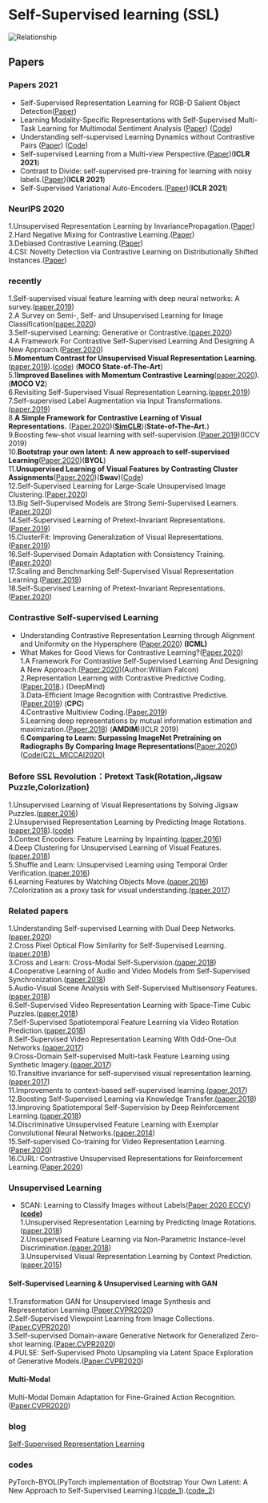 # Self-Supervised learning (SSL)

![Relationship](https://github.com/Allen123321/self-supervised_learning/blob/main/image.png)

## Papers
### Papers 2021
+ Self-Supervised Representation Learning for RGB-D Salient Object Detection([Paper](https://arxiv.org/pdf/2101.12482.pdf)) <br>
+ Learning Modality-Specific Representations with Self-Supervised Multi-Task Learning for Multimodal Sentiment Analysis ([Paper](https://arxiv.org/abs/2102.04830)) ([Code](https://github.com/thuiar/Self-MM))<br>
+ Understanding self-supervised Learning Dynamics without Contrastive Pairs ([Paper](https://arxiv.org/pdf/2102.06810.pdf)) ([Code](https://github.com/facebookresearch/luckmatters/tree/master/ssl))<br>
+ Self-supervised Learning from a Multi-view Perspective.([Paper](https://arxiv.org/abs/2006.05576))(**ICLR 2021**)
+ Contrast to Divide: self-supervised pre-training for learning with noisy labels.([Paper](https://openreview.net/pdf?id=uB5x7Y2qsFR))(**ICLR 2021**)
+ Self-Supervised Variational Auto-Encoders.([Paper](https://arxiv.org/abs/2010.02014))(**ICLR 2021**)
### NeurIPS 2020
1.Unsupervised Representation Learning by InvariancePropagation.([Paper](https://arxiv.org/abs/2010.11694)) <br>
2.Hard Negative Mixing for Contrastive Learning.([Paper](https://arxiv.org/abs/2010.01028)) <br>
3.Debiased Contrastive Learning.([Paper](https://arxiv.org/abs/2007.00224)) <br>
4.CSI: Novelty Detection via Contrastive Learning on Distributionally Shifted Instances.([Paper](https://arxiv.org/abs/2007.08176)) <br>
### recently
1.Self-supervised visual feature learning with deep neural networks: A survey.([paper.2019](https://arxiv.org/pdf/1902.06162.pdf)) <br>
2.A Survey on Semi-, Self- and Unsupervised Learning for Image Classification([paper.2020](https://arxiv.org/pdf/2002.08721.pdf))<br>
3.Self-supervised Learning: Generative or Contrastive.([paper.2020](https://arxiv.org/pdf/2006.08218.pdf)) <br>
4.A Framework For Contrastive Self-Supervised Learning And Designing A New Approach.([Paper.2020](https://arxiv.org/pdf/2009.00104.pdf)) <br>
5.**Momentum Contrast for Unsupervised Visual Representation Learning.**([paper.2019](https://arxiv.org/pdf/1911.05722.pdf)).([code](https://github.com/facebookresearch/moco)) (**MOCO  State-of-The-Art**)<br>
5.1**Improved Baselines with Momentum Contrastive Learning**([paper.2020](https://arxiv.org/abs/2003.04297)). (**MOCO V2**)<br>
6.Revisiting Self-Supervised Visual Representation Learning.([paper.2019](https://arxiv.org/pdf/1901.09005.pdf)) <br>
7.Self-supervised Label Augmentation via Input Transformations.([paper.2019](https://arxiv.org/pdf/1910.05872.pdf)) <br>
8.**A Simple Framework for Contrastive Learning of Visual Representations.** ([Paper.2020](https://arxiv.org/abs/2002.05709))(**[SimCLR](https://github.com/google-research/simclr)**)(**State-of-The-Art.**) <br>
9.Boosting few-shot visual learning with self-supervision.([Paper.2019](https://openaccess.thecvf.com/content_ICCV_2019/papers/Gidaris_Boosting_Few-Shot_Visual_Learning_With_Self-Supervision_ICCV_2019_paper.pdf))(ICCV 2019) <br>
10.**Bootstrap your own latent: A new approach to self-supervised Learning**([Paper.2020](https://arxiv.org/abs/2006.07733))(**BYOL**) <br>
11.**Unsupervised Learning of Visual Features by Contrasting Cluster Assignments**([Paper.2020](https://arxiv.org/abs/2006.09882))(**Swav**)([Code](https://github.com/facebookresearch/swav)) <br>
12.Self-Supervised Learning for Large-Scale Unsupervised Image Clustering.([Paper.2020](https://arxiv.org/abs/2006.09882))<br>
13.Big Self-Supervised Models are Strong Semi-Supervised Learners.([Paper.2020](https://arxiv.org/abs/2006.10029))<br>
14.Self-Supervised Learning of Pretext-Invariant Representations.([Paper.2019](https://arxiv.org/abs/1912.01991))<br>
15.ClusterFit: Improving Generalization of Visual Representations.([Paper.2019](https://arxiv.org/abs/1912.03330))<br>
16.Self-Supervised Domain Adaptation with Consistency Training.([Paper.2020](https://arxiv.org/abs/2010.07539))<br>
17.Scaling and Benchmarking Self-Supervised Visual Representation Learning.([Paper.2019](https://arxiv.org/abs/1905.01235))<br>
18.Self-Supervised Learning of Pretext-Invariant Representations.([Paper.2020](https://arxiv.org/abs/1912.01991))<br>

### Contrastive Self-supervised Learning
+ Understanding Contrastive Representation Learning through Alignment and Uniformity on the Hypersphere ([Paper.2020](https://arxiv.org/abs/2005.10242)) **(ICML)**<br>
+ What Makes for Good Views for Contrastive Learning?([Paper.2020](https://arxiv.org/pdf/2005.10243.pdf))<br>
1.A Framework For Contrastive Self-Supervised Learning And Designing A New Approach.([Paper.2020](https://arxiv.org/pdf/2009.00104.pdf))(Author:William Falcon) <br>
2.Representation Learning with Contrastive Predictive Coding.([Paper.2018](https://arxiv.org/pdf/1807.03748.pdf).) (DeepMind)<br>
3.Data-Efficient Image Recognition with Contrastive Predictive.([Paper.2019](https://arxiv.org/pdf/1905.09272.pdf)) (**CPC**) <br>
4.Contrastive Multiview Coding.([Paper.2019](https://arxiv.org/abs/1906.05849))<br>
5.Learning deep representations by mutual information estimation and maximization.([Paper.2018](https://arxiv.org/abs/1808.06670)) (**AMDIM**)(ICLR 2019)<br>
6.**Comparing to Learn: Surpassing ImageNet Pretraining on Radiographs By Comparing Image Representations**([Paper.2020](https://arxiv.org/abs/2007.07423)) ([Code(C2L_MICCAI2020)](https://github.com/funnyzhou/C2L_MICCAI2020)<br>

### Before SSL Revolution：Pretext Task(Rotation,Jigsaw Puzzle,Colorization)
1.Unsupervised Learning of Visual Representations by Solving Jigsaw Puzzles.([paper.2016](https://arxiv.org/pdf/1603.09246.pdf)) <br>
2.Unsupervised Representation Learning by Predicting Image Rotations.([paper.2018](https://arxiv.org/pdf/1803.07728.pdf)).([code](https://github.com/gidariss/FeatureLearningRotNet)) <br>
3.Context Encoders: Feature Learning by Inpainting.([paper.2016](https://arxiv.org/abs/1604.07379)) <br>
4.Deep Clustering for Unsupervised Learning of Visual Features.([paper.2018](https://arxiv.org/abs/1807.05520)) <br>
5.Shuffle and Learn: Unsupervised Learning using Temporal Order Verification.([paper.2016](https://arxiv.org/abs/1603.08561)) <br>
6.Learning Features by Watching Objects Move.([paper.2016](https://arxiv.org/abs/1612.06370)) <br>
7.Colorization as a proxy task for visual understanding.([paper.2017](https://arxiv.org/abs/1703.04044)) <br>
### Related papers
1.Understanding Self-supervised Learning with Dual Deep Networks.([paper.2020](https://arxiv.org/pdf/2010.00578.pdf)) <br>
2.Cross Pixel Optical Flow Similarity for Self-Supervised Learning.([paper.2018](https://arxiv.org/pdf/1807.05636.pdf)) <br>
3.Cross and Learn: Cross-Modal Self-Supervision.([paper.2018](https://arxiv.org/abs/1811.03879)) <br>
4.Cooperative Learning of Audio and Video Models from Self-Supervised Synchronization.([paper.2018](https://arxiv.org/abs/1807.00230)) <br>
5.Audio-Visual Scene Analysis with Self-Supervised Multisensory Features.([paper.2018](https://openaccess.thecvf.com/content_ECCV_2018/papers/Andrew_Owens_Audio-Visual_Scene_Analysis_ECCV_2018_paper.pdf)) <br>
6.Self-Supervised Video Representation Learning with Space-Time Cubic Puzzles.([paper.2018](https://arxiv.org/abs/1811.09795)) <br>
7.Self-Supervised Spatiotemporal Feature Learning via Video Rotation Prediction.([paper.2018](https://arxiv.org/pdf/1811.11387.pdf)) <br>
8.Self-Supervised Video Representation Learning With Odd-One-Out Networks.([paper.2017](https://arxiv.org/abs/1611.06646)) <br>
9.Cross-Domain Self-supervised Multi-task Feature Learning using Synthetic Imagery.([paper.2017](https://arxiv.org/abs/1711.09082)) <br>
10.Transitive invariance for self-supervised visual representation learning.([paper.2017](https://arxiv.org/abs/1708.02901)) <br>
11.Improvements to context-based self-supervised learning.([paper.2017](https://arxiv.org/abs/1711.06379)) <br>
12.Boosting Self-Supervised Learning via Knowledge Transfer.([paper.2018](https://arxiv.org/abs/1805.00385)) <br>
13.Improving Spatiotemporal Self-Supervision by Deep Reinforcement Learning.([paper.2018](https://arxiv.org/abs/1807.11293)) <br>
14.Discriminative Unsupervised Feature Learning with Exemplar Convolutional Neural Networks.([paper.2014](https://arxiv.org/abs/1406.6909)) <br>
15.Self-supervised Co-training for Video Representation Learning.([Paper.2020](https://arxiv.org/pdf/2010.09709.pdf)) <br>
16.CURL: Contrastive Unsupervised Representations for Reinforcement Learning.([Paper.2020](https://arxiv.org/abs/2004.04136)) <br>

### Unsupervised Learning
+ SCAN: Learning to Classify Images without Labels([Paper 2020 ECCV](https://arxiv.org/pdf/2005.12320.pdf))**([code](https://github.com/wvangansbeke/Unsupervised-Classification))** <br>
1.Unsupervised Representation Learning by Predicting Image Rotations.([paper.2018](https://arxiv.org/abs/1803.07728)) <br>
2.Unsupervised Feature Learning via Non-Parametric Instance-level Discrimination.([paper.2018](https://arxiv.org/abs/1805.01978)) <br>
3.Unsupervised Visual Representation Learning by Context Prediction.([paper.2015](https://arxiv.org/abs/1505.05192)) <br>
#### Self-Supervised Learning & Unsupervised Learning with GAN
1.Transformation GAN for Unsupervised Image Synthesis and Representation Learning.([Paper.CVPR2020](https://openaccess.thecvf.com/content_CVPR_2020/papers/Wang_Transformation_GAN_for_Unsupervised_Image_Synthesis_and_Representation_Learning_CVPR_2020_paper.pdf)) <br>
2.Self-Supervised Viewpoint Learning from Image Collections.([Paper.CVPR2020](https://arxiv.org/abs/2004.01793)) <br>
3.Self-supervised Domain-aware Generative Network for Generalized Zero-shot learning.([Paper.CVPR2020](https://openaccess.thecvf.com/content_CVPR_2020/papers/Wu_Self-Supervised_Domain-Aware_Generative_Network_for_Generalized_Zero-Shot_Learning_CVPR_2020_paper.pdf)) <br>
4.PULSE: Self-Supervised Photo Upsampling via Latent Space Exploration of Generative Models.([Paper.CVPR2020](https://openaccess.thecvf.com/content_CVPR_2020/papers/Menon_PULSE_Self-Supervised_Photo_Upsampling_via_Latent_Space_Exploration_of_Generative_CVPR_2020_paper.pdf)) <br>
#### Multi-Modal
Multi-Modal Domain Adaptation for Fine-Grained Action Recognition.([Paper.CVPR2020](https://arxiv.org/abs/2001.09691)) <br>



### blog
[Self-Supervised Representation Learning](https://lilianweng.github.io/lil-log/2019/11/10/self-supervised-learning.html)

### codes
PyTorch-BYOL(PyTorch implementation of Bootstrap Your Own Latent: A New Approach to Self-Supervised Learning.)([code_1](https://github.com/sthalles/PyTorch-BYOL)).([code_2](https://github.com/lucidrains/byol-pytorch))


